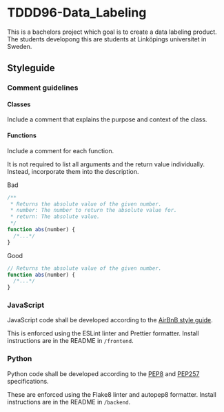 # TDDD96-Data_Labeling

This is a bachelors project which goal is to create a data labeling product. The students developong this are students at Linköpings universitet in Sweden.

## Styleguide

### Comment guidelines

#### Classes

Include a comment that explains the purpose and context of the class.

#### Functions

Include a comment for each function.

It is not required to list all arguments and the return value individually. Instead, incorporate them into the description.

Bad

```javascript
/**
 * Returns the absolute value of the given number.
 * number: The number to return the absolute value for.
 * return: The absolute value.
 */
function abs(number) {
  /*...*/
}
```

Good

```javascript
// Returns the absolute value of the given number.
function abs(number) {
  /*...*/
}
```

### JavaScript

JavaScript code shall be developed according to the [AirBnB style guide](https://github.com/airbnb/javascript).

This is enforced using the ESLint linter and Prettier formatter. Install instructions are in the README in `/frontend`.

### Python

Python code shall be developed according to the [PEP8](https://pep8.org/) and [PEP257](https://www.python.org/dev/peps/pep-0257/) specifications.

These are enforced using the Flake8 linter and autopep8 formatter. Install instructions are in the README in `/backend`.
